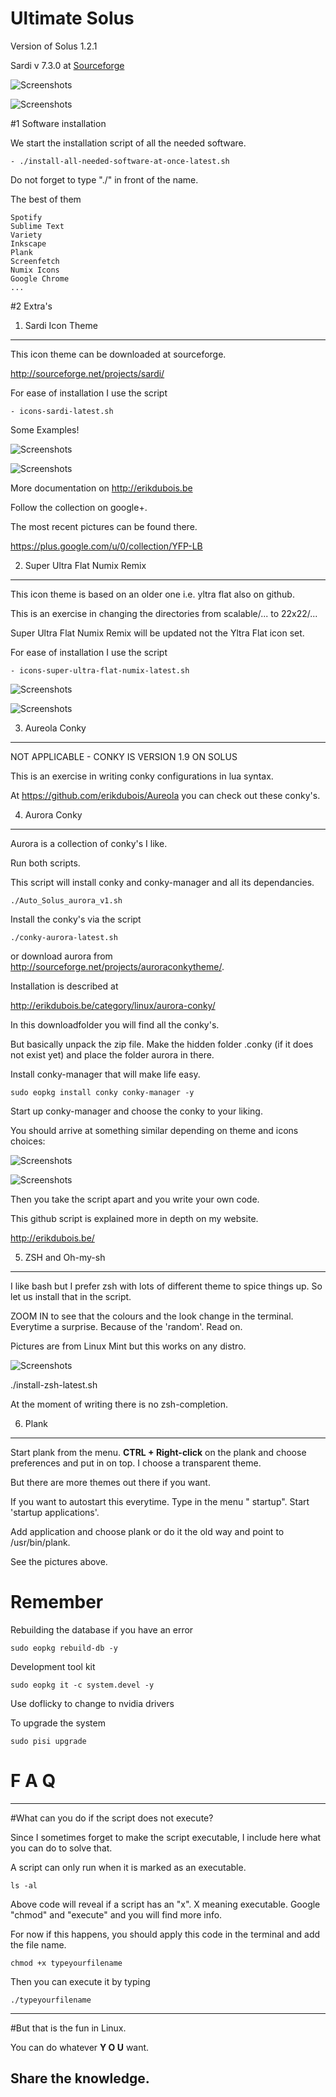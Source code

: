 # Ultimate Solus

Version of Solus 1.2.1

Sardi v 7.3.0 at [Sourceforge](https://sourceforge.net/projects/sardi/files/)

![Screenshots](http://i.imgur.com/K4nlWjI.jpg) 


![Screenshots](http://i.imgur.com/fdAbGtb.jpg)




#1 Software installation

We start the installation script of all the needed software. 

	- ./install-all-needed-software-at-once-latest.sh

Do not forget to type "./" in front of the name.

The best of them 

	Spotify
	Sublime Text
	Variety
	Inkscape
	Plank
	Screenfetch
	Numix Icons
	Google Chrome
	...




#2 Extra's


1. Sardi Icon Theme
-------------------

This icon theme can be downloaded at  sourceforge.

http://sourceforge.net/projects/sardi/

For ease of installation I use the script

	- icons-sardi-latest.sh

Some Examples!

![Screenshots](http://i.imgur.com/zIL9gox.jpg)


![Screenshots](http://i.imgur.com/73tSitP.jpg)


More documentation on http://erikdubois.be

Follow the collection on google+.

The most recent pictures can be found there.

https://plus.google.com/u/0/collection/YFP-LB




2. Super Ultra Flat Numix Remix
--------------------------------- 

This icon theme is based on an older one i.e. yltra flat also on github.

This is an exercise in changing the directories from scalable/... to 22x22/...

Super Ultra Flat Numix Remix will be updated not the Yltra Flat icon set.


For ease of installation I use the script

	- icons-super-ultra-flat-numix-latest.sh



![Screenshots](http://i.imgur.com/3x9xbxD.png)



![Screenshots](http://i.imgur.com/TR95eIc.jpg)



3. Aureola Conky
------------------

NOT APPLICABLE - CONKY IS VERSION 1.9 ON SOLUS

This is an exercise in writing conky configurations in lua syntax.

At https://github.com/erikdubois/Aureola you can check out these conky's.


4. Aurora Conky
---------------


Aurora is a collection of conky's I like. 

Run both scripts.

This script will install conky and conky-manager and all its dependancies.

	./Auto_Solus_aurora_v1.sh

Install the conky's via the script

	./conky-aurora-latest.sh

or download aurora from http://sourceforge.net/projects/auroraconkytheme/.

Installation is described at 

http://erikdubois.be/category/linux/aurora-conky/

In this downloadfolder you will find all the conky's.


But basically unpack the zip file. Make the hidden folder .conky (if it does not exist yet) and place the folder aurora in there.

Install conky-manager that will make life easy.

	sudo eopkg install conky conky-manager -y


Start up conky-manager and choose the conky to your liking.



You should arrive at something similar depending on theme and icons choices: 


![Screenshots](http://i.imgur.com/9SAKQP7.png)




![Screenshots](http://i.imgur.com/zDQrVBj.jpg)



Then you take the script apart and you write your own code.

This github script is explained more in depth on my website.

http://erikdubois.be/





5. ZSH and Oh-my-sh
-----------------------
I like bash but I prefer zsh with lots of different theme to spice things up. So let us install that in the script.

ZOOM IN to see that the colours and the look change in the terminal.
Everytime a surprise. Because of the 'random'. Read on.

Pictures are from Linux Mint but this works on any distro. 

![Screenshots](http://i.imgur.com/NUc55XO.png)

./install-zsh-latest.sh

At the moment of writing there is no zsh-completion.



6. Plank
------------------
Start plank from the menu. <b>CTRL + Right-click</b> on the plank and choose preferences
and put in on top. I choose a transparent theme.

But there are more themes out there if you want.

If you want to autostart this everytime.
Type in the menu " startup". Start 'startup applications'.

Add application and choose plank or do it the old way and point to /usr/bin/plank.

See the pictures above.




# Remember

Rebuilding the database if you have an error

	sudo eopkg rebuild-db -y

Development tool kit

	sudo eopkg it -c system.devel -y

Use doflicky to change to nvidia drivers

To upgrade the system

	sudo pisi upgrade 

# F  A  Q
--------------------

#What can you do if the script does not execute?

Since I sometimes forget to make the script executable, I include here what you can do to solve that.

A script can only run when it is marked as an executable.

	ls -al 

Above code will reveal if a script has an "x". X meaning executable.
Google "chmod" and "execute" and you will find more info.

For now if this happens, you should apply this code in the terminal and add the file name.

	chmod +x typeyourfilename

Then you can execute it by typing

	./typeyourfilename



------------------------------------
#But that is the fun in Linux.

You can do whatever <b>Y O U</b> want.

Share the knowledge.
------------------------------------



